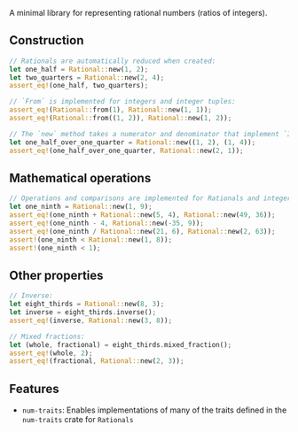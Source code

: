 A minimal library for representing rational numbers (ratios of integers).

## Construction

```rust
// Rationals are automatically reduced when created:
let one_half = Rational::new(1, 2);
let two_quarters = Rational::new(2, 4);
assert_eq!(one_half, two_quarters);

// `From` is implemented for integers and integer tuples:
assert_eq!(Rational::from(1), Rational::new(1, 1));
assert_eq!(Rational::from((1, 2)), Rational::new(1, 2));

// The `new` method takes a numerator and denominator that implement `Into<Rational>`:
let one_half_over_one_quarter = Rational::new((1, 2), (1, 4));
assert_eq!(one_half_over_one_quarter, Rational::new(2, 1));
```

## Mathematical operations

```rust
// Operations and comparisons are implemented for Rationals and integers:
let one_ninth = Rational::new(1, 9);
assert_eq!(one_ninth + Rational::new(5, 4), Rational::new(49, 36));
assert_eq!(one_ninth - 4, Rational::new(-35, 9));
assert_eq!(one_ninth / Rational::new(21, 6), Rational::new(2, 63));
assert!(one_ninth < Rational::new(1, 8));
assert!(one_ninth < 1);
```

## Other properties

```rust
// Inverse:
let eight_thirds = Rational::new(8, 3);
let inverse = eight_thirds.inverse();
assert_eq!(inverse, Rational::new(3, 8));

// Mixed fractions:
let (whole, fractional) = eight_thirds.mixed_fraction();
assert_eq!(whole, 2);
assert_eq!(fractional, Rational::new(2, 3));
```

## Features

- `num-traits`: Enables implementations of many of the traits defined in the `num-traits` crate for `Rationals`
